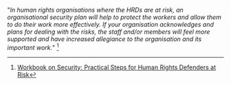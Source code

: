 "*In human rights organisations where the HRDs are at risk, an organisational security plan will help to protect the workers and allow them to do their work more effectively. If your organisation acknowledges and plans for dealing with the risks, the staff and/or members will feel more supported and have increased allegiance to the organisation and its important work.*" [^1]

[^1]:[Workbook on Security: Practical Steps for Human Rights Defenders at Risk](http://frontlinedefenders.org/files/workbook_eng.pdf)

